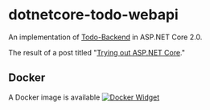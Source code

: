# dotnetcore-todo-webapi

An implementation of [Todo-Backend](https://www.todobackend.com/) in ASP.NET Core 2.0.

The result of a post titled "[Trying out ASP.NET Core](https://christianalexander.com/2017/09/02/trying-out-asp-dot-net-core/)."

## Docker

A Docker image is available [![Docker Widget]](https://hub.docker.com/r/christianalexander/dotnetcore-todo-webapi)

[Docker Widget]: https://img.shields.io/docker/build/christianalexander/dotnetcore-todo-webapi.svg
